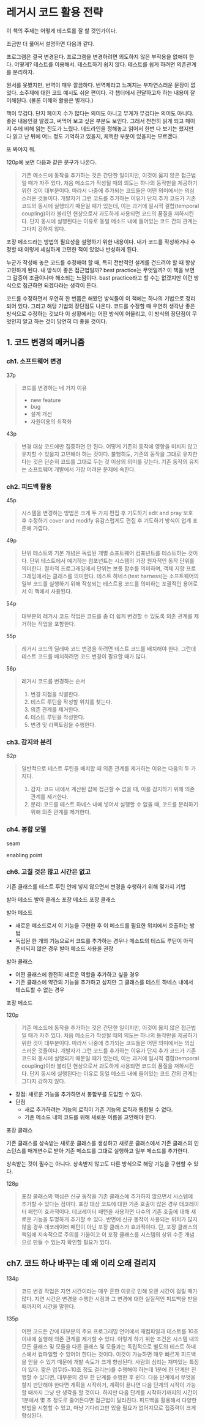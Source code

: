 # 레거시 코드 활용 전략

이 책의 주제는 어떻게 테스트를 잘 할 것인가이다.

조금만 더 풀어서 설명하면 다음과 같다.

프로그램은 결국 변경된다. 프로그램을 변경하려면 의도하지 않은 부작용을 없애야 한다. 어떻게? 테스트를 이용해서. 테스트하기 쉽지 않다. 테스트를 쉽게 하려면 의존관계를 분리하자.

원서를 못봤지만, 번역이 매우 깔끔하다. 번역체라고 느껴지는 부자연스러운 문장이 없었다. 소주제에 대한 코드 예시도 쉬운 편이다. 각 챕터에서 전달하고자 하는 내용이 잘 이해된다. (물론 이해와 활용은 별개다.)

책이 무겁다. 단지 페이지 수가 많다는 의미도 아니고 무게가 무겁다는 의미도 아니다. 좋은 내용인걸 알겠고, 써먹어 보고 싶은 부분도 보인다. 그래서 천천히 읽게 되고 페이지 수에 비해 읽는 진도가 느렸다. 데드라인을 정해놓고 읽어서 한번 다 보기는 했지만 다 읽고 난 뒤에 어느 정도 기억하고 있을지, 체득한 부분이 있을지는 모르겠다.

또 봐야지 뭐.

120p에 보면 다음과 같은 문구가 나온다.
> 기존 메소드에 동작을 추가하는 것은 간단한 일이지만, 이것이 옳지 않은 접근법일 때가 자주 있다. 처음 메소드가 작성될 때의 의도는 하나의 동작만을 제공하기 위한 것이 대부분이다. 따라서 나중에 추가되는 코드들은 어떤 의미에서는 의심스러운 것들이다. 개발자가 그런 코드를 추가하는 이유가 단지 추가 코드가 기존 코드와 동시에 실행되기 때문일 때가 있는데, 이는 과거에 일시적 결합(temporal coupling)이라 불리던 현상으로서 과도하게 사용되면 코드의 품질을 저하시킨다. 단지 동시에 실행된다는 이유로 동일 메소드 내에 들어있는 코드 간의 관계는 그다지 강하지 않다.

포장 메소드라는 방법의 필요성을 설명하기 위한 내용이다. 내가 코드를 작성하거나 수정할 때 이렇게 세심하게 고민한 적이 있었나 반성하게 된다.

누군가 작성해 놓은 코드를 수정해야 할 때, 특히 전반적인 설계를 건드려야 할 때 항상 고민하게 된다. 내 방식이 좋은 접근법일까? best practice는 무엇일까? 이 책을 보면 그 갈증이 조금이나마 해소되는 느낌이다. bast practice라고 할 수는 없겠지만 이런 방식으로 접근하면 되겠다라는 생각이 든다.

코드를 수정하면서 우연히 한 번쯤은 해봤던 방식들이 이 책에는 하나의 기법으로 정리되어 있다. 그리고 해당 기법의 장단점도 나온다. 코드를 수정할 때 우연히 생각난 좋은 방식으로 수정하는 것보다 이 상황에서는 어떤 방식이 어울리고, 이 방식의 장단점이 무엇인지 알고 하는 것이 당연히 더 좋을 것이다.

## 1. 코드 변경의 메커니즘

### ch1. 소프트웨어 변경

37p
> 코드를 변경하는 네 가지 이유
> - new feature
> - bug
> - 설계 개선
> - 자원이용의 최적화

43p
> 변경 대상 코드에만 집중하면 안 된다. 어떻게 기존의 동작에 영향을 미치지 않고 유지할 수 있을지 고민해야 하는 것이다. 불행히도, 기존의 동작을 그대로 유지한다는 것은 단순히 코드를 그대로 두는 것 이상의 의미를 갖는다.
> 기존 동작의 유지는 소프트웨어 개발에서 가장 어려운 문제에 속한다.

### ch2. 피드백 활용

45p
> 시스템을 변경하는 방법은 크게 두 가지
> 편집 후 기도하기 edit and pray
> 보호 후 수정하기 cover and modify
> 유감스럽게도 편집 후 기도하기 방식이 업계 표준에 가깝다.

49p
> 단위 테스트의 기본 개념은 독립된 개별 소프트웨어 컴포넌트를 테스트하는 것이다. 단위 테스트에서 얘기하는 컴포넌트는 시스템의 가장 원자적인 동작 단위를 의미한다. 절차적 프로그래밍에서 단위는 보통 함수를 의미하며, 객체 지향 프로그래밍에서는 클래스를 의미한다.
> 테스트 하네스(test harness)는 소프트웨어의 일부 코드를 실행하기 위해 작성되는 테스트용 코드를 의미하는 포괄적인 용어로서 이 책에서 사용된다.

54p
> 대부분의 레거시 코드 작업은 코드를 좀 더 쉽게 변경할 수 있도록 의존 관계를 제거하는 작업을 포함한다.

55p
> 레거시 코드의 딜레마
> 코드 변경을 하려면 테스트 코드를 배치해야 한다. 그런데 테스트 코드를 배치하려면 코드 변경이 필요할 때가 많다.

56p
> 레거시 코드를 변경하는 순서
> 1. 변경 지점을 식별한다.
> 2. 테스트 루틴을 작성할 위치를 찾는다.
> 3. 의존 관계를 제거한다.
> 4. 테스트 루틴을 작성한다.
> 5. 변경 및 리펙토링을 수행한다.

### ch3. 감지와 분리

62p
> 일반적으로 테스트 루틴을 배치할 때 의존 관계를 제거하는 이유는 다음의 두 가지다.
> 1. 감지: 코드 내에서 계산된 값에 접근할 수 없을 때, 이를 감지하기 위해 의존 관계를 제거한다.
> 2. 분리: 코드를 테스트 하네스 내에 넣어서 실행할 수 없을 때, 코드를 분리하기 위해 의존 관계를 제거한다.

### ch4. 봉합 모델

seam

enabling point

### ch6. 고칠 것은 많고 시간은 없고

기존 클래스를 테스트 루틴 안에 넣지 않으면서 변경을 수행하기 위해 몇가지 기법

발아 메소드
발아 클래스
포장 메소드
포장 클래스

발아 메소드

- 새로운 메소드로서 이 기능을 구현한 후 이 메소드를 필요한 위치에서 호출하는 방법
- 독립된 한 개의 기능으로서 코드를 추가하는 경우나 메소드의 테스트 루틴이 아직 준비되지 않은 경우 발아 메소드 사용을 권장

발아 클래스

- 어떤 클래스에 완전히 새로운 역할을 추가하고 싶을 경우
- 기존 클래스에 약간의 기능을 추가하고 싶지만 그 클래스를 테스트 하네스 내에서 테스트할 수 없는 경우

포장 메소드

120p
> 기존 메소드에 동작을 추가하는 것은 간단한 일이지만, 이것이 옳지 않은 접근법일 때가 자주 있다. 처음 메소드가 작성될 때의 의도는 하나의 동작만을 제공하기 위한 것이 대부분이다. 따라서 나중에 추가되는 코드들은 어떤 의미에서는 의심스러운 것들이다. 개발자가 그런 코드를 추가하는 이유가 단지 추가 코드가 기존 코드와 동시에 실행되기 때문일 때가 있는데, 이는 과거에 일시적 결합(temporal coupling)이라 불리던 현상으로서 과도하게 사용되면 코드의 품질을 저하시킨다. 단지 동시에 실행된다는 이유로 동일 메소드 내에 들어있는 코드 간의 관계는 그다지 강하지 않다.

- 장점: 새로운 기능을 추가하면서 봉합부를 도입할 수 있다.
- 단점
  - 새로 추가하려는 기능의 로직이 기존 기능의 로직과 통합될 수 없다.
  - 기존 메소드 내의 코드를 위해 새로운 이름을 고안해야 한다.

포장 클래스

기존 클래스를 상속받는 새로운 클래스를 생성하고 새로운 클래스에서 기존 클래스의 인스턴스를 매개변수로 받아 기존 메소드를 그대로 실행하고 일부 메소드를 추가한다.

상속받는 것이 필수는 아니다. 상속받지 않고도 다른 방식으로 해당 기능을 구현할 수 있다.

128p
> 포장 클래스의 핵심은 신규 동작을 기존 클래스에 추가하지 않으면서 시스템에 추가할 수 있다는 점이다. 포장 대상 코드에 대한 기존 호출이 많은 경우 데코레이터 패턴이 효과적이다. 데코레이터 패턴을 사용하면 다수의 기존 호출에 대해 새로운 기능을 투명하게 추가할 수 있다.
> 반면에 신규 동작이 사용되는 위치가 많지 않을 경우 데코레이터 패턴이 아닌 포장 클래스가 효과적이다. 단, 포장 클래스의 책임에 지속적으로 주의를 기울이고 이 포장 클래스를 시스템의 상위 수준 개념으로 만들 수 있는지 확인할 필요가 있다.

## ch7. 코드 하나 바꾸는 데 왜 이리 오래 걸리지

134p
> 코드 변경 작업은 지연 시간이라는 매우 흔한 이유로 인해 오랜 시간이 걸릴 때가 많다. 지연 시간은 변경을 수행한 시점과 그 변경에 대한 실질적인 피드백을 받을 때까지의 시간을 말한다.

135p
> 어떤 코드든 간에 대부분의 주요 프로그래밍 언어에서 재컴파일과 테스트를 10초 이내에 실행해 의존 관계를 제거할 수 있다.
> 이렇게 하기 위한 조건은 시스템 내의 모든 클래스 및 모듈을 다른 클래스 및 모듈과는 독립적으로 별도의 테스트 하네스에서 컴파일할 수 있어야 한다는 것이다. 이것이 가능하면 매우 빠르게 피드백을 얻을 수 있기 때문에 개발 속도가 크게 향상된다.
> 사람의 심리는 재미있는 특징이 있다. 짧은 업무(5~10초 정도 걸리는)를 수행해야 하는데 1분에 한 단계만 진행할 수 있다면, 대부분의 경우 한 단계를 수행한 후 쉰다. 다음 단계에서 무엇을 할지 판단해야 한다면 계획을 시작하거, 계획이 끝나면 다음 단계의 시작이 가능할 때까지 그냥 딴 생각을 할 것이다.
> 하지만 다음 단계를 시작하기까지의 시간이 1분에서 몇 초 정도로 줄어든다면 접근법이 달라진다. 피드백을 활용해서 다양한 방법을 시험할 수 있고, 마냥 기다리고만 있을 필요가 없어지므로 집중력이 크게 향상된다.